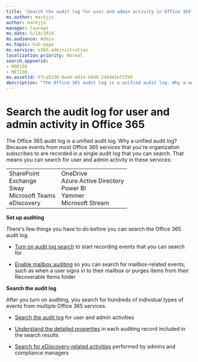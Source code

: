 ```yaml
---
title: "Search the audit log for user and admin activity in Office 365"
ms.author: markjjo
author: markjjo
manager: laurawi
ms.date: 5/18/2018
ms.audience: Admin
ms.topic: hub-page
ms.service: o365-administration
localization_priority: Normal
search.appverid: 
- MOE150
- MET150
ms.assetid: 57ca5138-0ae0-4d34-bd40-240441ef2fb6
description: "The Office 365 audit log is a unified audit log. Why a unified audit log? Because events from most Office 365 services that you're organization subscribes to are recorded in a single audit log that you can search. That means you can search for user and admin activity in these services:"
---
```


# Search the audit log for user and admin activity in Office 365

The Office 365 audit log is a unified audit log. Why a unified audit log? Because events from most Office 365 services that you're organization subscribes to are recorded in a single audit log that you can search. That means you can search for user and admin activity in these services: 
  
|||
|:-----|:-----|
| SharePoint  <br/>  Exchange  <br/>  Sway  <br/>  Microsoft Teams  <br/>  eDiscovery  <br/> | OneDrive  <br/>  Azure Active Directory  <br/>  Power BI  <br/>  Yammer  <br/>  Microsoft Stream  <br/> |
   
 **Set up auditing**
  
There's few things you have to do before you can search the Office 365 audit log.
  
- [Turn on audit log search](turn-audit-log-search-on-or-off.md) to start recording events that you can search for 
    
- [Enable mailbox auditing](enable-mailbox-auditing.md) so you can search for mailbox-related events; such as when a user signs in to their mailbox or purges items from their Recoverable Items folder 
    
 **Search the audit log**
  
After you turn on auditing, you search for hundreds of individual types of events from multiple Office 365 services.
  
- [Search the audit log](search-the-audit-log-in-security-and-compliance.md) for user and admin activities 
    
- [Understand the detailed properties](detailed-properties-in-the-office-365-audit-log.md) in each auditing record included in the search results 
    
- [Search for eDiscovery-related activities](search-for-ediscovery-activities-in-the-audit-log.md) performed by admins and compliance managers 
    

